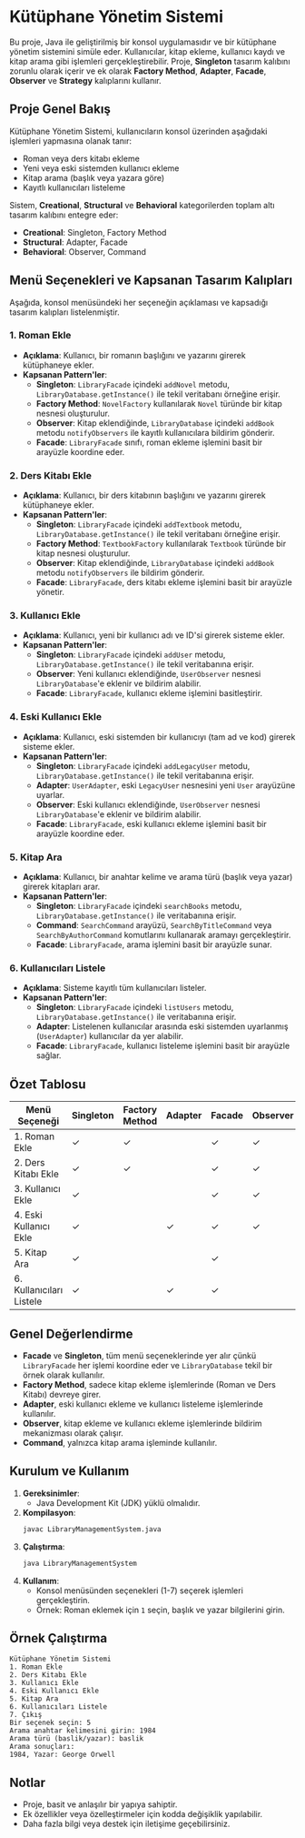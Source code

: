 # Kütüphane Yönetim Sistemi

Bu proje, Java ile geliştirilmiş bir konsol uygulamasıdır ve bir kütüphane yönetim sistemini simüle eder. Kullanıcılar, kitap ekleme, kullanıcı kaydı ve kitap arama gibi işlemleri gerçekleştirebilir. Proje, **Singleton** tasarım kalıbını zorunlu olarak içerir ve ek olarak **Factory Method**, **Adapter**, **Facade**, **Observer** ve **Strategy** kalıplarını kullanır.

## Proje Genel Bakış
Kütüphane Yönetim Sistemi, kullanıcıların konsol üzerinden aşağıdaki işlemleri yapmasına olanak tanır:
- Roman veya ders kitabı ekleme
- Yeni veya eski sistemden kullanıcı ekleme
- Kitap arama (başlık veya yazara göre)
- Kayıtlı kullanıcıları listeleme

Sistem, **Creational**, **Structural** ve **Behavioral** kategorilerden toplam altı tasarım kalıbını entegre eder:
- **Creational**: Singleton, Factory Method
- **Structural**: Adapter, Facade
- **Behavioral**: Observer, Command

## Menü Seçenekleri ve Kapsanan Tasarım Kalıpları

Aşağıda, konsol menüsündeki her seçeneğin açıklaması ve kapsadığı tasarım kalıpları listelenmiştir.

### 1. Roman Ekle
- **Açıklama**: Kullanıcı, bir romanın başlığını ve yazarını girerek kütüphaneye ekler.
- **Kapsanan Pattern'ler**:
  - **Singleton**: `LibraryFacade` içindeki `addNovel` metodu, `LibraryDatabase.getInstance()` ile tekil veritabanı örneğine erişir.
  - **Factory Method**: `NovelFactory` kullanılarak `Novel` türünde bir kitap nesnesi oluşturulur.
  - **Observer**: Kitap eklendiğinde, `LibraryDatabase` içindeki `addBook` metodu `notifyObservers` ile kayıtlı kullanıcılara bildirim gönderir.
  - **Facade**: `LibraryFacade` sınıfı, roman ekleme işlemini basit bir arayüzle koordine eder.

### 2. Ders Kitabı Ekle
- **Açıklama**: Kullanıcı, bir ders kitabının başlığını ve yazarını girerek kütüphaneye ekler.
- **Kapsanan Pattern'ler**:
  - **Singleton**: `LibraryFacade` içindeki `addTextbook` metodu, `LibraryDatabase.getInstance()` ile tekil veritabanı örneğine erişir.
  - **Factory Method**: `TextbookFactory` kullanılarak `Textbook` türünde bir kitap nesnesi oluşturulur.
  - **Observer**: Kitap eklendiğinde, `LibraryDatabase` içindeki `addBook` metodu `notifyObservers` ile bildirim gönderir.
  - **Facade**: `LibraryFacade`, ders kitabı ekleme işlemini basit bir arayüzle yönetir.

### 3. Kullanıcı Ekle
- **Açıklama**: Kullanıcı, yeni bir kullanıcı adı ve ID'si girerek sisteme ekler.
- **Kapsanan Pattern'ler**:
  - **Singleton**: `LibraryFacade` içindeki `addUser` metodu, `LibraryDatabase.getInstance()` ile tekil veritabanına erişir.
  - **Observer**: Yeni kullanıcı eklendiğinde, `UserObserver` nesnesi `LibraryDatabase`'e eklenir ve bildirim alabilir.
  - **Facade**: `LibraryFacade`, kullanıcı ekleme işlemini basitleştirir.

### 4. Eski Kullanıcı Ekle
- **Açıklama**: Kullanıcı, eski sistemden bir kullanıcıyı (tam ad ve kod) girerek sisteme ekler.
- **Kapsanan Pattern'ler**:
  - **Singleton**: `LibraryFacade` içindeki `addLegacyUser` metodu, `LibraryDatabase.getInstance()` ile tekil veritabanına erişir.
  - **Adapter**: `UserAdapter`, eski `LegacyUser` nesnesini yeni `User` arayüzüne uyarlar.
  - **Observer**: Eski kullanıcı eklendiğinde, `UserObserver` nesnesi `LibraryDatabase`'e eklenir ve bildirim alabilir.
  - **Facade**: `LibraryFacade`, eski kullanıcı ekleme işlemini basit bir arayüzle koordine eder.

### 5. Kitap Ara
- **Açıklama**: Kullanıcı, bir anahtar kelime ve arama türü (başlık veya yazar) girerek kitapları arar.
- **Kapsanan Pattern'ler**:
  - **Singleton**: `LibraryFacade` içindeki `searchBooks` metodu, `LibraryDatabase.getInstance()` ile veritabanına erişir.
  - **Command**: `SearchCommand` arayüzü, `SearchByTitleCommand` veya `SearchByAuthorCommand` komutlarını kullanarak aramayı gerçekleştirir.
  - **Facade**: `LibraryFacade`, arama işlemini basit bir arayüzle sunar.

### 6. Kullanıcıları Listele
- **Açıklama**: Sisteme kayıtlı tüm kullanıcıları listeler.
- **Kapsanan Pattern'ler**:
  - **Singleton**: `LibraryFacade` içindeki `listUsers` metodu, `LibraryDatabase.getInstance()` ile veritabanına erişir.
  - **Adapter**: Listelenen kullanıcılar arasında eski sistemden uyarlanmış (`UserAdapter`) kullanıcılar da yer alabilir.
  - **Facade**: `LibraryFacade`, kullanıcı listeleme işlemini basit bir arayüzle sağlar.

## Özet Tablosu

| Menü Seçeneği            | Singleton | Factory Method | Adapter | Facade | Observer | Command |
|--------------------------|-----------|----------------|---------|--------|----------|---------|
| 1. Roman Ekle            | ✓         | ✓              |         | ✓      | ✓        |         |
| 2. Ders Kitabı Ekle      | ✓         | ✓              |         | ✓      | ✓        |         |
| 3. Kullanıcı Ekle        | ✓         |                |         | ✓      | ✓        |         |
| 4. Eski Kullanıcı Ekle   | ✓         |                | ✓       | ✓      | ✓        |         |
| 5. Kitap Ara             | ✓         |                |         | ✓      |          | ✓       |
| 6. Kullanıcıları Listele | ✓         |                | ✓       | ✓      |          |         |

## Genel Değerlendirme
- **Facade** ve **Singleton**, tüm menü seçeneklerinde yer alır çünkü `LibraryFacade` her işlemi koordine eder ve `LibraryDatabase` tekil bir örnek olarak kullanılır.
- **Factory Method**, sadece kitap ekleme işlemlerinde (Roman ve Ders Kitabı) devreye girer.
- **Adapter**, eski kullanıcı ekleme ve kullanıcı listeleme işlemlerinde kullanılır.
- **Observer**, kitap ekleme ve kullanıcı ekleme işlemlerinde bildirim mekanizması olarak çalışır.
- **Command**, yalnızca kitap arama işleminde kullanılır.

## Kurulum ve Kullanım
1. **Gereksinimler**:
   - Java Development Kit (JDK) yüklü olmalıdır.
2. **Kompilasyon**:
   ```bash
   javac LibraryManagementSystem.java
   ```
3. **Çalıştırma**:
   ```bash
   java LibraryManagementSystem
   ```
4. **Kullanım**:
   - Konsol menüsünden seçenekleri (1-7) seçerek işlemleri gerçekleştirin.
   - Örnek: Roman eklemek için `1` seçin, başlık ve yazar bilgilerini girin.

## Örnek Çalıştırma
```plaintext
Kütüphane Yönetim Sistemi
1. Roman Ekle
2. Ders Kitabı Ekle
3. Kullanıcı Ekle
4. Eski Kullanıcı Ekle
5. Kitap Ara
6. Kullanıcıları Listele
7. Çıkış
Bir seçenek seçin: 5
Arama anahtar kelimesini girin: 1984
Arama türü (baslik/yazar): baslik
Arama sonuçları:
1984, Yazar: George Orwell
```

## Notlar
- Proje, basit ve anlaşılır bir yapıya sahiptir.
- Ek özellikler veya özelleştirmeler için kodda değişiklik yapılabilir.
- Daha fazla bilgi veya destek için iletişime geçebilirsiniz.